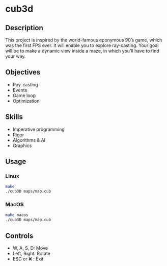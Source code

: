 # cub3d

## Description

This project is inspired by the world-famous eponymous 90’s game, which was the first FPS ever. It will enable you to explore ray-casting. Your goal will be to make a dynamic view inside a maze, in which you’ll have to find your way.

## Objectives

- Ray-casting
- Events
- Game loop
- Optimization

## Skills

- Imperative programming
- Rigor
- Algorithms & AI
- Graphics

## Usage

### Linux

```bash
make
./cub3D maps/map.cub
```

### MacOS

```bash
make macos
./cub3D maps/map.cub
```

## Controls

- W, A, S, D: Move
- Left, Right: Rotate
- ESC or ❌ : Exit


